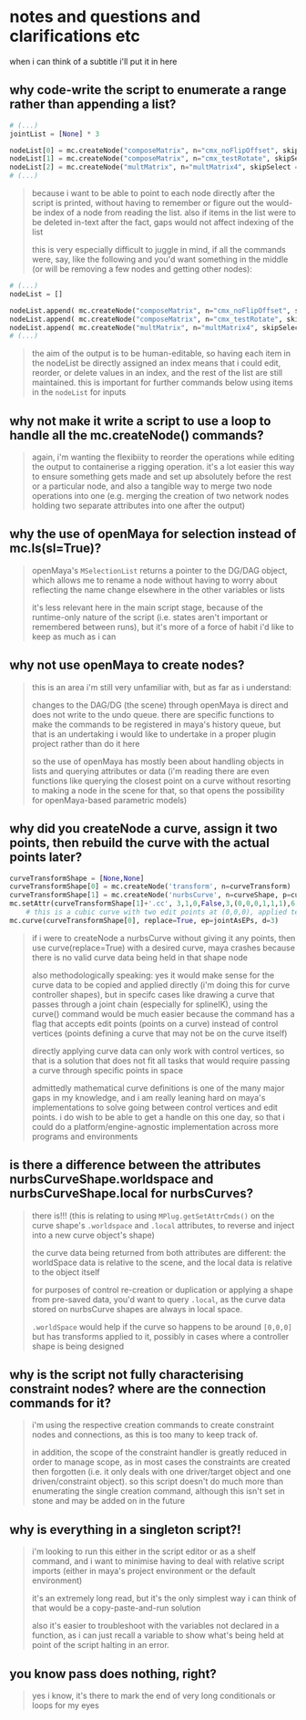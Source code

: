 # notes and questions and clarifications etc
when i can think of a subtitle i'll put it in here

## why code-write the script to enumerate a range rather than appending a list?
```py
# (...)
jointList = [None] * 3

nodeList[0] = mc.createNode("composeMatrix", n="cmx_noFlipOffset", skipSelect = True)
nodeList[1] = mc.createNode("composeMatrix", n="cmx_testRotate", skipSelect = True)
nodeList[2] = mc.createNode("multMatrix", n="multMatrix4", skipSelect = True)
# (...)
```
> because i want to be able to point to each node directly after the script is printed, without having to remember or figure out the would-be index of a node from reading the list. also if items in the list were to be deleted in-text after the fact, gaps would not affect indexing of the list
>
> this is very especially difficult to juggle in mind, if all the commands were, say, like the following and you'd want something in the middle (or will be removing a few nodes and getting other nodes):
```py
# (...)
nodeList = []

nodeList.append( mc.createNode("composeMatrix", n="cmx_noFlipOffset", skipSelect = True) )
nodeList.append( mc.createNode("composeMatrix", n="cmx_testRotate", skipSelect = True) )
nodeList.append( mc.createNode("multMatrix", n="multMatrix4", skipSelect = True) )
# (...)
```
> the aim of the output is to be human-editable, so having each item in the nodeList be directly assigned an index means that i could edit, reorder, or delete values in an index, and the rest of the list are still maintained. this is important for further commands below using items in the `nodeList` for inputs

## why not make it write a script to use a loop to handle all the mc.createNode() commands?

> again, i'm wanting the flexibiity to reorder the operations while editing the output to containerise a rigging operation. it's a lot easier this way to ensure something gets made and set up absolutely before the rest or a particular node, and also a tangible way to merge two node operations into one (e.g. merging the creation of two network nodes holding two separate attributes into one after the output)

## why the use of openMaya for selection instead of mc.ls(sl=True)?

> openMaya's `MSelectionList` returns a pointer to the DG/DAG object, which allows me to rename a node without having to worry about reflecting the name change elsewhere in the other variables or lists
>
> it's less relevant here in the main script stage, because of the runtime-only nature of the script (i.e. states aren't important or remembered between runs), but it's more of a force of habit i'd like to keep as much as i can

## why not use openMaya to create nodes?

> this is an area i'm still very unfamiliar with, but as far as i understand:
>
> changes to the DAG/DG (the scene) through openMaya is direct and does not write to the undo queue. there are specific functions to make the commands to be registered in maya's history queue, but that is an undertaking i would like to undertake in a proper plugin project rather than do it here
>
> so the use of openMaya has mostly been about handling objects in lists and querying attributes or data (i'm reading there are even functions like querying the closest point on a curve without resorting to making a node in the scene for that, so that opens the possibility for openMaya-based parametric models)

## why did you createNode a curve, assign it two points, then rebuild the curve with the actual points later?

```py
curveTransformShape = [None,None]
curveTransformShape[0] = mc.createNode('transform', n=curveTransform)
curveTransformShape[1] = mc.createNode('nurbsCurve', n=curveShape, p=curveTransformShape[0])
mc.setAttr(curveTransformShape[1]+'.cc', 3,1,0,False,3,(0,0,0,1,1,1),6,4,(0,0,0),(0,0,0),(0,0,0),(0,0,0), type="nurbsCurve")
	# this is a cubic curve with two edit points at (0,0,0), applied temporarily to make it a valid cubic curve
mc.curve(curveTransformShape[0], replace=True, ep=jointAsEPs, d=3)
```

> if i were to createNode a nurbsCurve without giving it any points, then use curve(replace=True) with a desired curve, maya crashes because there is no valid curve data being held in that shape node
>
> also methodologically speaking: yes it would make sense for the curve data to be copied and applied directly (i'm doing this for curve controller shapes), but in specifc cases like drawing a curve that passes through a joint chain (especially for splineIK), using the curve() command would be much easier because the command has a flag that accepts edit points (points on a curve) instead of control vertices (points defining a curve that may not be on the curve itself)
>
> directly applying curve data can only work with control vertices, so that is a solution that does not fit all tasks that would require passing a curve through specific points in space
>
> admittedly mathematical curve definitions is one of the many major gaps in my knowledge, and i am really leaning hard on maya's implementations to solve going between control vertices and edit points. i do wish to be able to get a handle on this one day, so that i could do a platform/engine-agnostic implementation across more programs and environments

## is there a difference between the attributes nurbsCurveShape.worldspace and nurbsCurveShape.local for nurbsCurves?

> there is!!! (this is relating to using `MPlug.getSetAttrCmds()` on the curve shape's `.worldspace` and `.local` attributes, to reverse and inject into a new curve object's shape)
>
> the curve data being returned from both attributes are different: the worldSpace data is relative to the scene, and the local data is relative to the object itself
>
> for purposes of control re-creation or duplication or applying a shape from pre-saved data, you'd want to query `.local`, as the curve data stored on nurbsCurve shapes are always in local space.
>
> `.worldSpace` would help if the curve so happens to be around `[0,0,0]` but has transforms applied to it, possibly in cases where a controller shape is being designed


## why is the script not fully characterising constraint nodes? where are the connection commands for it?

> i'm using the respective creation commands to create constraint nodes and connections, as this is too many to keep track of.
>
> in addition, the scope of the constraint handler is greatly reduced in order to manage scope, as in most cases the constraints are created then forgotten (i.e. it only deals with one driver/target object and one driven/constraint object). so this script doesn't do much more than enumerating the single creation command, although this isn't set in stone and may be added on in the future

## why is everything in a singleton script?!

> i'm looking to run this either in the script editor or as a shelf command, and i want to minimise having to deal with relative script imports (either in maya's project environment or the default environment)
>
> it's an extremely long read, but it's the only simplest way i can think of that would be a copy-paste-and-run solution
>
> also it's easier to troubleshoot with the variables not declared in a function, as i can just recall a variable to show what's being held at point of the script halting in an error.

## you know pass does nothing, right?

> yes i know, it's there to mark the end of very long conditionals or loops for my eyes